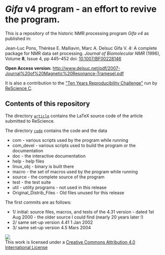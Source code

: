 # *Gifa* v4 program - an effort to revive the program.

This is a repository of the historic NMR processing program *Gifa v4* as published in:


Jean-Luc Pons, Thérèse E. Malliavin, Marc A. Delsuc Gifa V. 4: A complete package for NMR data set processing. 
*Journal of Biomolecular NMR* (1996), Volume **8**, Issue 4, pp 445–452 
doi: [10.1007/BF00228146](https://doi.org/10.1007/BF00228146)
 
**Open Access version:** http://www.delsuc.net/pdf/2007-Journal%20of%20Magnetic%20Resonance-Tramesel.pdf

It is also a contribution to the ["Ten Years Reproducibility Challenge"](https://github.com/ReScience/ten-years) run by [ReScience C](https://rescience.github.io/).


## Contents of this repository

The directory [`article`](article) contains the LaTeX source code of the article submitted to ReScience.

The directory [`code`](code) contains the code and the data

- com - various scripts used by the program while running
- com_devel - various scripts used to build the program or the documentation
- doc - the interactive documentation
- help - help files
- linux_obj - binary is built there
- macro - the set of macros used by the program while running
- source - the complete source of the program
- test - the test suite
- util - utility programs - not used in this release
- Original_Distrib_Files - Old files unused for this release

The first commits are as follows:
- 1/ initial:  source files, macros, and tests of the 4.31 version - dated 1st Aug 2000 - the older source I could find (nearly 20 years later !)
- 2/ same set-up version 4.41 1 Jan 2002
- 3/ same set-up version 4.5  Mars 2004


[<img src="https://i.creativecommons.org/l/by/4.0/88x31.png">](http://creativecommons.org/licenses/by/4.0/)  
This work is licensed under a [Creative Commons Attribution 4.0 International License](http://creativecommons.org/licenses/by/4.0/)
